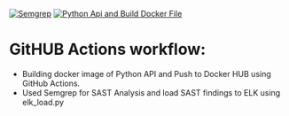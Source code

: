 [![Semgrep](https://github.com/yogi0001122/githubactions/actions/workflows/semgrep.yml/badge.svg?branch=master)](https://github.com/yogi0001122/githubactions/actions/workflows/semgrep.yml)
[![Python Api and Build Docker File](https://github.com/yogi0001122/githubactions/actions/workflows/ci.yml/badge.svg)](https://github.com/yogi0001122/githubactions/actions/workflows/ci.yml)
# GitHUB Actions workflow: 
- Building docker image of Python API and Push to Docker HUB using GitHub Actions.  
- Used Semgrep for SAST Analysis and load SAST findings to ELK  using elk_load.py
